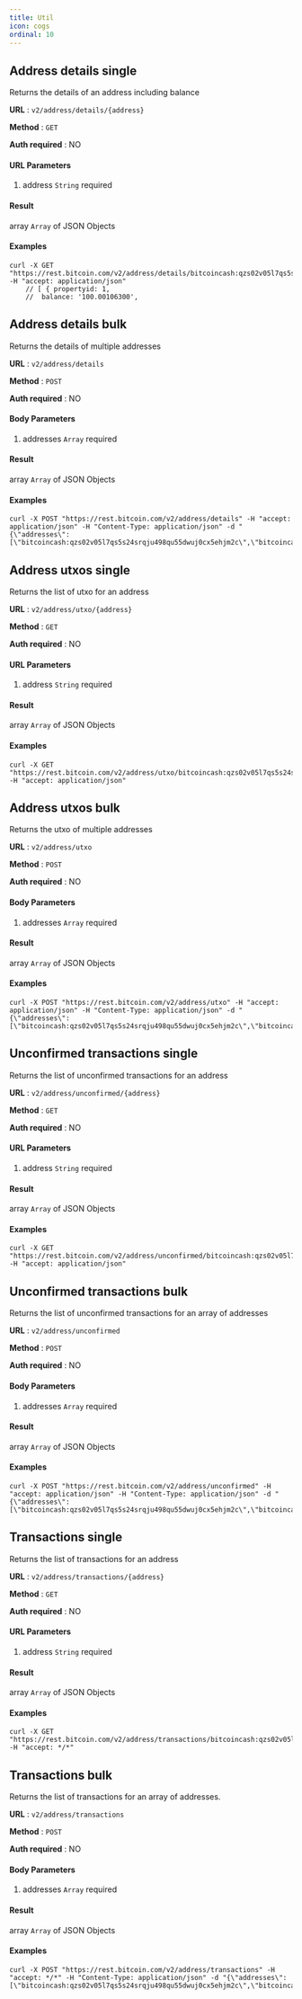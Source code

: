 ```yaml
---
title: Util
icon: cogs
ordinal: 10
---
```


## Address details single

Returns the details of an address including balance

**URL** : `v2/address/details/{address}`

**Method** : `GET`

**Auth required** : NO

#### URL Parameters

1.  address `String` required

#### Result

array `Array` of JSON Objects

#### Examples

    curl -X GET "https://rest.bitcoin.com/v2/address/details/bitcoincash:qzs02v05l7qs5s24srqju498qu55dwuj0cx5ehjm2c" -H "accept: application/json"
        // [ { propertyid: 1,
        //  balance: '100.00106300',

## Address details bulk

Returns the details of multiple addresses

**URL** : `v2/address/details`

**Method** : `POST`

**Auth required** : NO

#### Body Parameters

1.  addresses `Array` required

#### Result

array `Array` of JSON Objects

#### Examples

    curl -X POST "https://rest.bitcoin.com/v2/address/details" -H "accept: application/json" -H "Content-Type: application/json" -d "{\"addresses\":[\"bitcoincash:qzs02v05l7qs5s24srqju498qu55dwuj0cx5ehjm2c\",\"bitcoincash:qrehqueqhw629p6e57994436w730t4rzasnly00ht0\"]}"

## Address utxos single

Returns the list of utxo for an address

**URL** : `v2/address/utxo/{address}`

**Method** : `GET`

**Auth required** : NO

#### URL Parameters

1.  address `String` required

#### Result

array `Array` of JSON Objects

#### Examples

    curl -X GET "https://rest.bitcoin.com/v2/address/utxo/bitcoincash:qzs02v05l7qs5s24srqju498qu55dwuj0cx5ehjm2c" -H "accept: application/json"

## Address utxos bulk

Returns the utxo of multiple addresses

**URL** : `v2/address/utxo`

**Method** : `POST`

**Auth required** : NO

#### Body Parameters

1.  addresses `Array` required

#### Result

array `Array` of JSON Objects

#### Examples

    curl -X POST "https://rest.bitcoin.com/v2/address/utxo" -H "accept: application/json" -H "Content-Type: application/json" -d "{\"addresses\":[\"bitcoincash:qzs02v05l7qs5s24srqju498qu55dwuj0cx5ehjm2c\",\"bitcoincash:qrehqueqhw629p6e57994436w730t4rzasnly00ht0\"]}"

## Unconfirmed transactions single

Returns the list of unconfirmed transactions for an address

**URL** : `v2/address/unconfirmed/{address}`

**Method** : `GET`

**Auth required** : NO

#### URL Parameters

1.  address `String` required

#### Result

array `Array` of JSON Objects

#### Examples

    curl -X GET "https://rest.bitcoin.com/v2/address/unconfirmed/bitcoincash:qzs02v05l7qs5s24srqju498qu55dwuj0cx5ehjm2c" -H "accept: application/json"

## Unconfirmed transactions bulk

Returns the list of unconfirmed transactions for an array of addresses

**URL** : `v2/address/unconfirmed`

**Method** : `POST`

**Auth required** : NO

#### Body Parameters

1.  addresses `Array` required

#### Result

array `Array` of JSON Objects

#### Examples

    curl -X POST "https://rest.bitcoin.com/v2/address/unconfirmed" -H "accept: application/json" -H "Content-Type: application/json" -d "{\"addresses\":[\"bitcoincash:qzs02v05l7qs5s24srqju498qu55dwuj0cx5ehjm2c\",\"bitcoincash:qrehqueqhw629p6e57994436w730t4rzasnly00ht0\"]}"

## Transactions single

Returns the list of transactions for an address

**URL** : `v2/address/transactions/{address}`

**Method** : `GET`

**Auth required** : NO

#### URL Parameters

1.  address `String` required

#### Result

array `Array` of JSON Objects

#### Examples

    curl -X GET "https://rest.bitcoin.com/v2/address/transactions/bitcoincash:qzs02v05l7qs5s24srqju498qu55dwuj0cx5ehjm2c" -H "accept: */*"

## Transactions bulk

Returns the list of transactions for an array of addresses.

**URL** : `v2/address/transactions`

**Method** : `POST`

**Auth required** : NO

#### Body Parameters

1.  addresses `Array` required

#### Result

array `Array` of JSON Objects

#### Examples

    curl -X POST "https://rest.bitcoin.com/v2/address/transactions" -H "accept: */*" -H "Content-Type: application/json" -d "{\"addresses\":[\"bitcoincash:qzs02v05l7qs5s24srqju498qu55dwuj0cx5ehjm2c\",\"bitcoincash:qrehqueqhw629p6e57994436w730t4rzasnly00ht0\"]}"
